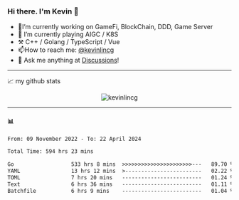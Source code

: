 ### Hi there. I'm Kevin 👋

- 🔭I’m currently working on GameFi, BlockChain, DDD, Game Server
- 🌱 I’m currently playing AIGC / K8S
-   :hammer_and_pick: C++ / Golang / TypeScript / Vue
- 📫How to reach me: [@kevinlincg](https://twitter.com/kevinlincg) 
-   :thought_balloon: Ask me anything at [Discussions](https://github.com/kevinlincg/kevinlincg/issues/new)!

---

📈 my github stats

<p align="center"> <img src="https://github-readme-stats-ouuan.vercel.app/api?username=kevinlincg&theme=dark&show_icons=true&count_private=true" alt="kevinlincg" />

---

#### :bar_chart: 

<!--START_SECTION:waka-->

```txt
From: 09 November 2022 - To: 22 April 2024

Total Time: 594 hrs 23 mins

Go                  533 hrs 8 mins  >>>>>>>>>>>>>>>>>>>>>>---   89.70 %
YAML                13 hrs 12 mins  >------------------------   02.22 %
TOML                7 hrs 20 mins   -------------------------   01.24 %
Text                6 hrs 36 mins   -------------------------   01.11 %
Batchfile           6 hrs 9 mins    -------------------------   01.04 %
```

<!--END_SECTION:waka-->
